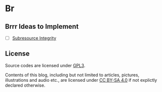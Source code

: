 # Br

## Brrr Ideas to Implement

- [ ] [Subresource Integrity](https://developer.mozilla.org/en-US/docs/Web/Security/Subresource_Integrity)

## License

Source codes are licensed under [GPL3](./LICENSE).

Contents of this blog, including but not limited to articles, pictures,
illustrations and audio etc., are licensed under [CC BY-SA 4.0](https://creativecommons.org/licenses/by-sa/4.0/)
if not explictly declared otherwise.